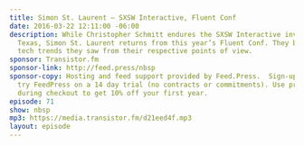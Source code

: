 ```yaml
---
title: Simon St. Laurent — SXSW Interactive, Fluent Conf
date: 2016-03-22 12:11:00 -06:00
description: While Christopher Schmitt endures the SXSW Interactive invasion of Ausin,
  Texas, Simon St. Laurent returns from this year’s Fluent Conf. They both talk about
  tech trends they saw from their respective points of view.
sponsor: Transistor.fm
sponsor-link: http://feed.press/nbsp
sponsor-copy: Hosting and feed support provided by Feed.Press.  Sign-up today and
  try FeedPress on a 14 day trial (no contracts or commitments). Use promo code *nbsp*
  during checkout to get 10% off your first year.
episode: 71
show: nbsp
mp3: https://media.transistor.fm/d21eed4f.mp3
layout: episode
---
```


